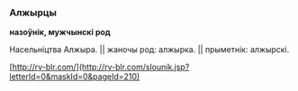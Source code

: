 ### Алжырцы
**назоўнік, мужчынскі род**

Насельніцтва Алжыра. || жаночы род: алжырка. || прыметнік: алжырскі.

<a rel="author">[http://rv-blr.com/](http://rv-blr.com/slounik.jsp?letterId=0&maskId=0&pageId=210)</a>
